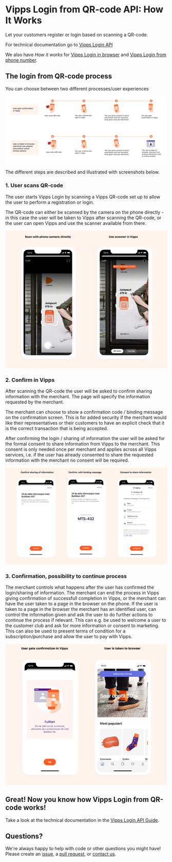# Vipps Login from QR-code API: How It Works

Let your customers register or login based on scanning a QR-code.

For technical documentation go to
[Vipps Login API](https://github.com/vippsas/vipps-login-api/blob/master/vipps-login-api.md)

We also have _How it works_ for [Vipps Login in browser](https://github.com/vippsas/vipps-login-api/blob/master/vipps-login-api-howitworks.md) and [Vipps Login from phone number](https://github.com/vippsas/vipps-login-api/blob/master/vipps-login-from-phone-number-api-howitworks.md). 

## The login from QR-code process
You can choose between two different processes/user experiences 

![login process](images/vipps-login-from-QR-process.png)

The different steps are described and illustrated with screenshots below.

### 1. User scans QR-code
The user starts Vipps Login by scanning a Vipps QR-code set up to allow the user to perform a registration or login.

The QR-code can either be scanned by the camera on the phone directly - in this case the user will be taken to Vipps after scanning the QR-code, or the user can open Vipps and use the scanner available from there.

![User gets push message from Vipps](images/vipps-login-QR-scan.png)

### 2. Confirm in Vipps
After scanning the QR-code the user will be asked to confirm sharing information with the merchant. The page will specify the information requested by the merchant.

The merchant can choose to show a confirmation code / binding message on the confirmation screen. This is for added security if the merchant would like their representatives or their customers to have an explicit check that it is the correct transaction that is being accepted. 

After confirming the login / sharing of information the user will be asked for the formal consent to share information from Vipps to the merchant. This consent is only needed once per merchant and applies across all Vipps services, i.e. if the user has already consented to share the requested information with the merchant no consent will be required.

![User confirm in Vipps](images/vipps-login-confirm.png)

### 3. Confirmation, possibility to continue process
The merchant controls what happens after the user has  confirmed the login/sharing of information. The merchant can end the process in Vipps giving confirmation of successfull completion in Vipps, or the merchant can have the user taken to a page in the browser on the phone. If the user is taken to a page in the browser the merchant has an identified user, can control the information given and ask the user to do further actions to continue the process if relevant. This can e.g. be used to welcome a user to the customer club and ask for more information or consent to marketing. This can also be used to present terms of condition for a subscription/purchase and allow the user to pay with Vipps.

![User gets confirmation in Vipps or is taken to browser](images/vipps-login-confirmation.png)

## Great! Now you know how Vipps Login from QR-code works!

Take a look at the technical documentation in the [Vipps Login API Guide](https://github.com/vippsas/vipps-login-api/blob/master/vipps-login-api.md).


## Questions?

We're always happy to help with code or other questions you might have!
Please create an [issue](https://github.com/vippsas/vipps-login-api/issues),
a [pull request](https://github.com/vippsas/vipps-login-api/pulls),
or [contact us](https://github.com/vippsas/vipps-developers/blob/master/contact.md).
